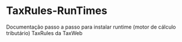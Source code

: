 # TaxRules-RunTimes
Documentação passo a passo para instalar runtime (motor de cálculo tributário) TaxRules da TaxWeb

